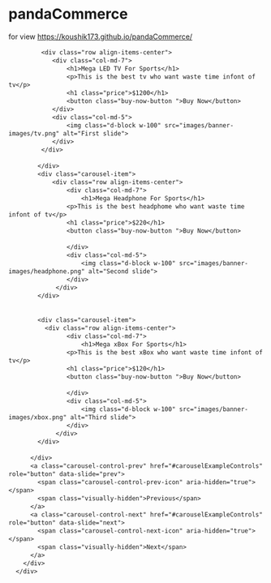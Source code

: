 # pandaCommerce
for view
https://koushik173.github.io/pandaCommerce/
<div class="container">
        <div id="carouselExampleControls" class="carousel slide orange-bg" data-ride="carousel">
          <div class="carousel-inner">
            <div class="carousel-item active">

             <div class="row align-items-center">
                <div class="col-md-7">
                    <h1>Mega LED TV For Sports</h1>
                    <p>This is the best tv who want waste time infont of tv</p>
                    <h1 class="price">$1200</h1>
                    <button class="buy-now-button ">Buy Now</button>
                </div>
                <div class="col-md-5">
                    <img class="d-block w-100" src="images/banner-images/tv.png" alt="First slide">
                </div>
             </div>
            
            </div>
            <div class="carousel-item">
                <div class="row align-items-center">
                    <div class="col-md-7">
                        <h1>Mega Headphone For Sports</h1>
                    <p>This is the best headphome who want waste time infont of tv</p>
                    <h1 class="price">$220</h1>
                    <button class="buy-now-button ">Buy Now</button>
    
                    </div>
                    <div class="col-md-5">
                        <img class="d-block w-100" src="images/banner-images/headphone.png" alt="Second slide">
                    </div>
                 </div>
            </div>
           

            <div class="carousel-item">
              <div class="row align-items-center">
                    <div class="col-md-7">
                        <h1>Mega xBox For Sports</h1>
                    <p>This is the best xBox who want waste time infont of tv</p>
                    <h1 class="price">$120</h1>
                    <button class="buy-now-button ">Buy Now</button>
    
                    </div>
                    <div class="col-md-5">
                        <img class="d-block w-100" src="images/banner-images/xbox.png" alt="Third slide">
                    </div>
                 </div>
            </div>
            
          </div>
          <a class="carousel-control-prev" href="#carouselExampleControls" role="button" data-slide="prev">
            <span class="carousel-control-prev-icon" aria-hidden="true"></span>
            <span class="visually-hidden">Previous</span>
          </a>
          <a class="carousel-control-next" href="#carouselExampleControls" role="button" data-slide="next">
            <span class="carousel-control-next-icon" aria-hidden="true"></span>
            <span class="visually-hidden">Next</span>
          </a>
        </div>
      </div>
